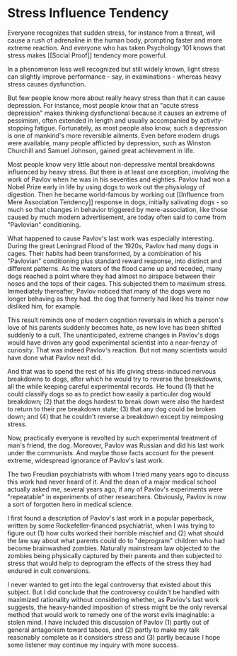# Stress Influence Tendency

Everyone recognizes that sudden stress, for instance from a threat, will cause a rush of adrenaline in the human body, prompting faster and more extreme reaction. And everyone who has taken Psychology 101 knows that stress makes [[Social Proof]] tendency more powerful.

In a phenomenon less well recognized but still widely known, light stress can slightly improve performance - say, in examinations - whereas heavy stress causes dysfunction.

But few people know more about really heavy stress than that it can cause depression. For instance, most people know that an "acute stress depression" makes thinking dysfunctional because it causes an extreme of pessimism, often extended in length and usually accompanied by activity-stopping fatigue. Fortunately, as most people also know, such a depression is one of mankind's more reversible ailments. Even before modern drugs were available, many people afflicted by depression, such as Winston Churchill and Samuel Johnson, gained great achievement in life.

Most people know very little about non-depressive mental breakdowns influenced by heavy stress. But there is at least one exception, involving the work of Pavlov when he was in his seventies and eighties. Pavlov had won a Nobel Prize early in life by using dogs to work out the physiology of digestion. Then he became world-famous by working out [[Influence from Mere Association Tendency]] response in dogs, initially salivating dogs - so much so that changes in behavior triggered by mere-association, like those caused by much modern advertisement, are today often said to come from "Pavlovian" conditioning.

What happened to cause Pavlov's last work was especially interesting. During the great Leningrad Flood of the 1920s, Pavlov had many dogs in cages. 
Their habits had been transformed, by a combination of his "Pavlovian" conditioning plus standard reward response, into distinct and different patterns. As the waters of the flood came up and receded, many dogs reached a point where they had almost no airspace between their noses and the tops of their cages. This subjected them to maximum stress. Immediately thereafter, Pavlov noticed that many of the dogs were no longer behaving as they had. the dog that formerly had liked his trainer now disliked him, for example.

This result reminds one of modern cognition reversals in which a person's love of his parents suddenly becomes hate, as new love has been shifted suddenly to a cult. The unanticipated, extreme changes in Pavlov's dogs would have driven any good experimental scientist into a near-frenzy of curiosity. That was indeed Pavlov's reaction. But not many scientists would have done what Pavlov next did.

And that was to spend the rest of his life giving stress-induced nervous breakdowns to dogs, after which he would try to reverse the breakdowns, all the while keeping careful experimental records. He found (1) that he could classify dogs so as to predict how easily a particular dog would breakdown; (2) that the dogs hardest to break down were also the hardest to return to their pre breakdown state; (3) that any dog could be broken down; and (4) that he couldn't reverse a breakdown except by reimposing stress.

Now, practically everyone is revolted by such experimental treatment of man's friend, the dog. Moreover, Pavlov was Russian and did his last work under the communists. And maybe those facts account for the present extreme, widespread ignorance of Pavlov's last work.

The two Freudian psychiatrists with whom I tried many years ago to  discuss this work had never heard of it. And the dean of a major medical school actually asked me, several years ago, if any of Pavlov's experiments were "repeatable" in experiments of other researchers. Obviously, Pavlov is now a sort of forgotten hero in medical science.

I first found a description of Pavlov's last work in a popular paperback, written by some Rockefeller-financed psychiatrist, when I was trying to figure out (1) how cults worked their horrible mischief and (2) what should the law say about what parents could do to "deprogram" children who had become brainwashed zombies. Naturally mainstream law objected to the zombies being physically captured by their parents and then subjected to stress that would help to deprogram the effects of the stress they had endured in cult conversions.

I never wanted to get into the legal controversy that existed about this subject. But I did conclude that the controversy couldn't be handled with maximized rationality without considering whether, as Pavlov's last work suggests, the heavy-handed imposition of stress might be the only reversal method that would work to remedy one of the worst evils imaginable: a stolen mind. I have included this discussion of Pavlov (1) partly out of general antagonism toward taboos, and (2) partly to make my talk reasonably complete as it considers stress and (3) partly because I hope some listener may continue my inquiry with more success.